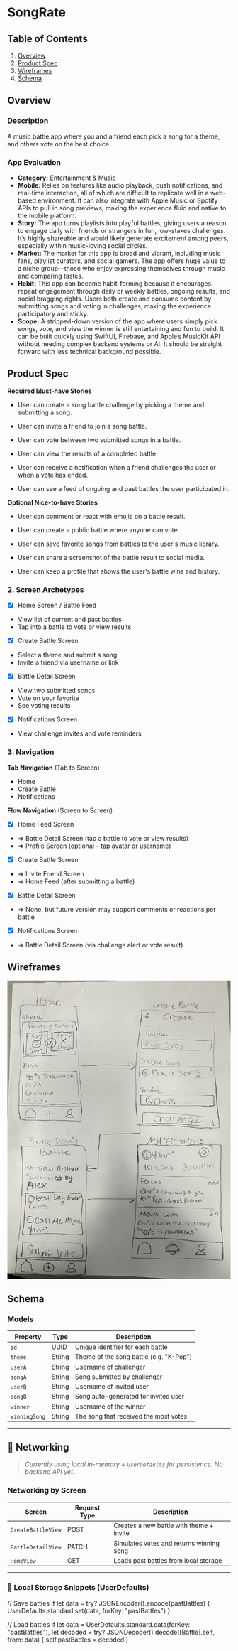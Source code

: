 # SongRate

## Table of Contents

1. [Overview](#Overview)
2. [Product Spec](#Product-Spec)
3. [Wireframes](#Wireframes)
4. [Schema](#Schema)

## Overview

### Description

A music battle app where you and a friend each pick a song for a theme, and others vote on the best choice.

### App Evaluation

- **Category:** Entertainment & Music
- **Mobile:** Relies on features like audio playback, push notifications, and real-time interaction, all of which are difficult to replicate well in a web-based environment. It can also integrate with Apple Music or Spotify APIs to pull in song previews, making the experience fluid and native to the mobile platform.
- **Story:** The app turns playlists into playful battles, giving users a reason to engage daily with friends or strangers in fun, low-stakes challenges. It’s highly shareable and would likely generate excitement among peers, especially within music-loving social circles.
- **Market:** The market for this app is broad and vibrant, including music fans, playlist curators, and social gamers. The app offers huge value to a niche group—those who enjoy expressing themselves through music and comparing tastes.
- **Habit:** This app can become habit-forming because it encourages repeat engagement through daily or weekly battles, ongoing results, and social bragging rights. Users both create and consume content by submitting songs and voting in challenges, making the experience participatory and sticky.
- **Scope:** A stripped-down version of the app where users simply pick songs, vote, and view the winner is still entertaining and fun to build. It can be built quickly using SwiftUI, Firebase, and Apple’s MusicKit API without needing complex backend systems or AI. It should be straight forward with less technical background possible.

## Product Spec

**Required Must-have Stories**

* User can create a song battle challenge by picking a theme and submitting a song.

* User can invite a friend to join a song battle.

* User can vote between two submitted songs in a battle.

* User can view the results of a completed battle.

* User can receive a notification when a friend challenges the user or when a vote has ended.

* User can see a feed of ongoing and past battles the user participated in.

**Optional Nice-to-have Stories**

* User can comment or react with emojis on a battle result.

* User can create a public battle where anyone can vote.

* User can save favorite songs from battles to the user's music library.

* User can share a screenshot of the battle result to social media.

* User can keep a profile that shows the user's battle wins and history.

### 2. Screen Archetypes

- [x] Home Screen / Battle Feed
* View list of current and past battles
* Tap into a battle to vote or view results

- [x] Create Battle Screen
* Select a theme and submit a song
* Invite a friend via username or link

- [x] Battle Detail Screen
* View two submitted songs
* Vote on your favorite
* See voting results

- [x] Notifications Screen
* View challenge invites and vote reminders 

### 3. Navigation

**Tab Navigation** (Tab to Screen)

* Home
* Create Battle
* Notifications

**Flow Navigation** (Screen to Screen)

- [x] Home Feed Screen
* => Battle Detail Screen (tap a battle to vote or view results)
* => Profile Screen (optional – tap avatar or username)

- [x] Create Battle Screen
* => Invite Friend Screen
* => Home Feed (after submitting a battle)

- [x] Battle Detail Screen
* => None, but future version may support comments or reactions per battle

- [x] Notifications Screen
* => Battle Detail Screen (via challenge alert or vote result)

## Wireframes
![App Wireframe](assets/wireframe.jpeg)

## Schema

### Models

| Property        | Type   | Description                                |
|----------------|--------|--------------------------------------------|
| `id`           | UUID   | Unique identifier for each battle          |
| `theme`        | String | Theme of the song battle (e.g. "K-Pop")    |
| `userA`        | String | Username of challenger                     |
| `songA`        | String | Song submitted by challenger               |
| `userB`        | String | Username of invited user                   |
| `songB`        | String | Song auto-generated for invited user       |
| `winner`       | String | Username of the winner                     |
| `winningSong`  | String | The song that received the most votes      |

---

## 🔌 Networking

> *Currently using local in-memory + `UserDefaults` for persistence. No backend API yet.*

### Networking by Screen

| Screen             | Request Type | Description                                  |
|--------------------|--------------|----------------------------------------------|
| `CreateBattleView` | POST         | Creates a new battle with theme + invite     |
| `BattleDetailView` | PATCH        | Simulates votes and returns winning song     |
| `HomeView`         | GET          | Loads past battles from local storage        |

---

### 🔧 Local Storage Snippets (UserDefaults)

// Save battles
if let data = try? JSONEncoder().encode(pastBattles) {
    UserDefaults.standard.set(data, forKey: "pastBattles")
}

// Load battles
if let data = UserDefaults.standard.data(forKey: "pastBattles"),
   let decoded = try? JSONDecoder().decode([Battle].self, from: data) {
    self.pastBattles = decoded
}

